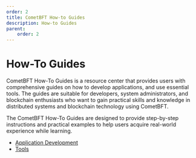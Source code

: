 ```yaml
---
order: 2
title: CometBFT How-to Guides
description: How-to Guides
parent:
    order: 2
---
```


# How-To Guides

CometBFT How-To Guides is a resource center that provides users with comprehensive guides
on how to develop applications, and use essential tools. The guides are suitable for developers, system administrators,
and blockchain enthusiasts who want to gain practical skills and knowledge in distributed
systems and blockchain technology using CometBFT.

The CometBFT How-To Guides are designed to provide step-by-step instructions and practical
examples to help users acquire real-world experience while learning.

- [Application Development](./app-dev/README.md)
- [Tools](./tools/README.md)
